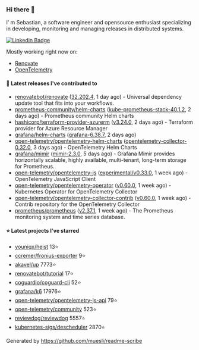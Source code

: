 ### Hi there 👋

I’ m Sebastian, a software engineer and opensource enthusiast specializing in developing, monitoring and managing releases in distributed systems.

[![Linkedin Badge](https://img.shields.io/badge/-LinkedIn-blue?style=flat&logo=Linkedin&logoColor=white&link=https://www.linkedin.com/in/sebastian-poxhofer/)](https://www.linkedin.com/in/sebastian-poxhofer/)

Mostly working right now on:
- [Renovate](https://github.com/renovatebot/renovate)
- [OpenTelemetry](https://github.com/open-telemetry)



#### 🚀 Latest releases I've contributed to

- [renovatebot/renovate](https://github.com/renovatebot/renovate) ([32.202.4](https://github.com/renovatebot/renovate/releases/tag/32.202.4), 1 day ago) - Universal dependency update tool that fits into your workflows.
- [prometheus-community/helm-charts](https://github.com/prometheus-community/helm-charts) ([kube-prometheus-stack-40.1.2](https://github.com/prometheus-community/helm-charts/releases/tag/kube-prometheus-stack-40.1.2), 2 days ago) - Prometheus community Helm charts
- [hashicorp/terraform-provider-azurerm](https://github.com/hashicorp/terraform-provider-azurerm) ([v3.24.0](https://github.com/hashicorp/terraform-provider-azurerm/releases/tag/v3.24.0), 2 days ago) - Terraform provider for Azure Resource Manager
- [grafana/helm-charts](https://github.com/grafana/helm-charts) ([grafana-6.38.7](https://github.com/grafana/helm-charts/releases/tag/grafana-6.38.7), 2 days ago)
- [open-telemetry/opentelemetry-helm-charts](https://github.com/open-telemetry/opentelemetry-helm-charts) ([opentelemetry-collector-0.32.0](https://github.com/open-telemetry/opentelemetry-helm-charts/releases/tag/opentelemetry-collector-0.32.0), 3 days ago) - OpenTelemetry Helm Charts
- [grafana/mimir](https://github.com/grafana/mimir) ([mimir-2.3.0](https://github.com/grafana/mimir/releases/tag/mimir-2.3.0), 5 days ago) - Grafana Mimir provides horizontally scalable, highly available, multi-tenant, long-term storage for Prometheus.
- [open-telemetry/opentelemetry-js](https://github.com/open-telemetry/opentelemetry-js) ([experimental/v0.33.0](https://github.com/open-telemetry/opentelemetry-js/releases/tag/experimental%2Fv0.33.0), 1 week ago) - OpenTelemetry JavaScript Client
- [open-telemetry/opentelemetry-operator](https://github.com/open-telemetry/opentelemetry-operator) ([v0.60.0](https://github.com/open-telemetry/opentelemetry-operator/releases/tag/v0.60.0), 1 week ago) - Kubernetes Operator for OpenTelemetry Collector
- [open-telemetry/opentelemetry-collector-contrib](https://github.com/open-telemetry/opentelemetry-collector-contrib) ([v0.60.0](https://github.com/open-telemetry/opentelemetry-collector-contrib/releases/tag/v0.60.0), 1 week ago) - Contrib repository for the OpenTelemetry Collector
- [prometheus/prometheus](https://github.com/prometheus/prometheus) ([v2.37.1](https://github.com/prometheus/prometheus/releases/tag/v2.37.1), 1 week ago) - The Prometheus monitoring system and time series database.

#### ⭐ Latest projects I've starred

- [youniqx/heist](https://github.com/youniqx/heist) 13⭐
- [ccremer/fronius-exporter](https://github.com/ccremer/fronius-exporter) 9⭐
- [akavel/up](https://github.com/akavel/up) 7773⭐
- [renovatebot/tutorial](https://github.com/renovatebot/tutorial) 17⭐
- [coguardio/coguard-cli](https://github.com/coguardio/coguard-cli) 52⭐
- [grafana/k6](https://github.com/grafana/k6) 17976⭐
- [open-telemetry/opentelemetry-js-api](https://github.com/open-telemetry/opentelemetry-js-api) 79⭐
- [open-telemetry/community](https://github.com/open-telemetry/community) 523⭐
- [reviewdog/reviewdog](https://github.com/reviewdog/reviewdog) 5557⭐
- [kubernetes-sigs/descheduler](https://github.com/kubernetes-sigs/descheduler) 2870⭐



Generated by https://github.com/muesli/readme-scribe
